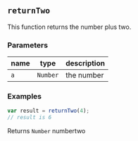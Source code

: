 ## `returnTwo`

This function returns the number plus two.

### Parameters

| name | type | description |
| ---- | ---- | ----------- |
| `a` | `Number` | the number |


### Examples

```js
var result = returnTwo(4);
// result is 6
```

Returns `Number` numbertwo

